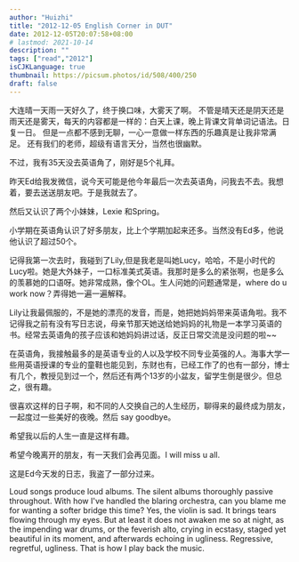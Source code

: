```yaml
---
author: "Huizhi"
title: "2012-12-05 English Corner in DUT"
date: 2012-12-05T20:07:58+08:00
# lastmod: 2021-10-14
description: ""
tags: ["read","2012"]
isCJKLanguage: true
thumbnail: https://picsum.photos/id/508/400/250
draft: false
---
```


大连晴一天雨一天好久了，终于换口味，大雾天了啊。 不管是晴天还是阴天还是雨天还是雾天，每天的内容都是一样的：白天上课，晚上背课文背单词记语法。日复一日。 但是一点都不感到无聊，一心一意做一样东西的乐趣真是让我非常满足。 还有我们的老师，超级有语言天分，当然也很幽默。

不过，我有35天没去英语角了，刚好是5个礼拜。

昨天Ed给我发微信，说今天可能是他今年最后一次去英语角，问我去不去。我想着，要去送送朋友吧。于是我就去了。

然后又认识了两个小妹妹，Lexie 和Spring。

小学期在英语角认识了好多朋友，比上个学期加起来还多。当然没有Ed多，他说他认识了超过50个。

记得我第一次去时，我碰到了Lily,但是我老是叫她Lucy，哈哈，不是小时代的Lucy啦。她是大外妹子，一口标准美式英语。我那时是多么的紧张啊，也是多么的羡慕她的口语呀。她非常成熟，像个OL。生人问她的问题通常是，where do u work now？弄得她一遍一遍解释。

Lily让我最佩服的，不是她的漂亮的发音，而是，她把她妈妈带来英语角啦。我不记得我之前有没有写日志说，母亲节那天她送给她妈妈的礼物是一本学习英语的书。经常去英语角的孩子应该和她妈妈讲过话，反正日常交流是没问题的啦~~

在英语角，我接触最多的是英语专业的人以及学校不同专业英强的人。海事大学一些用英语授课的专业的童鞋也能见到，东财也有，已经工作了的也有一部分，博士有几个，教授见到过一个，然后还有两个13岁的小盆友，留学生倒是很少。但总之，很有趣。

很喜欢这样的日子啊，和不同的人交换自己的人生经历，聊得来的最终成为朋友，一起度过一些美好的夜晚。然后 say goodbye。

希望我以后的人生一直是这样有趣。

希望今晚离开的朋友，有一天我们会再见面。I will miss u all.

这是Ed今天发的日志，我盗了一部分过来。

Loud songs produce loud albums. The silent albums thoroughly passive throughout. With how I've handled the blaring orchestra, can you blame me for wanting a softer bridge this time? Yes, the violin is sad. It brings tears flowing through my eyes. But at least it does not awaken me so at night, as the impending war drums, or the feverish alto, crying in ecstasy, staged yet beautiful in its moment, and afterwards echoing in ugliness. Regressive, regretful, ugliness. That is how I play back the music.